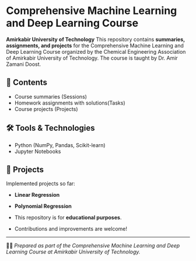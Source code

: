 # Comprehensive Machine Learning and Deep Learning Course  
**Amirkabir University of Technology**
This repository contains **summaries, assignments, and projects** for the Comprehensive Machine Learning and Deep Learning Course organized by the Chemical Engineering Association of Amirkabir University of Technology. The course is taught by Dr. Amir Zamani Doost.

## 📑 Contents
- Course summaries (Sessions)  
- Homework assignments with solutions(Tasks)  
- Course projects (Projects)  

## 🛠️ Tools & Technologies
- Python (NumPy, Pandas, Scikit-learn)  
- Jupyter Notebooks

## 🚀 Projects
Implemented projects so far:
- **Linear Regression**  
- **Polynomial Regression**  

- This repository is for **educational purposes**.  
- Contributions and improvements are welcome!  

---

👨‍🎓 *Prepared as part of the Comprehensive Machine Learning and Deep Learning Course at Amirkabir University of Technology.*  
